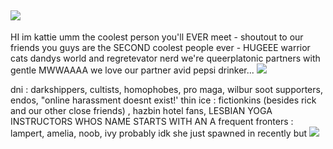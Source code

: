 ## ![](https://files.catbox.moe/2bhcky.webp)
HI im kattie umm the coolest person you'll EVER meet - shoutout to our friends you guys are the SECOND coolest people ever - HUGEEE warrior cats dandys world and regretevator nerd
we're queerplatonic partners with gentle MWWAAAA we love our partner
avid pepsi drinker...
![](https://files.catbox.moe/lta75f.jpg)

dni : darkshippers, cultists, homophobes, pro maga, wilbur soot supporters, endos, "online harassment doesnt exist!'
thin ice : fictionkins (besides rick and our other close friends) , hazbin hotel fans, LESBIAN YOGA INSTRUCTORS WHOS NAME STARTS WITH AN A
frequent fronters : lampert, amelia, noob, ivy probably idk she just spawned in recently but
![](https://files.catbox.moe/dzjrax.jpeg)
<!--
**kattiebattie/kattiebattie** is a ✨ _special_ ✨ repository because its `README.md` (this file) appears on your GitHub profile.

![](https://files.catbox.moe/2bhcky.webp)
-->
